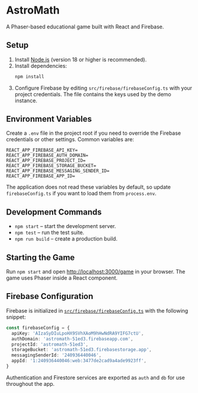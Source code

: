 # AstroMath

A Phaser-based educational game built with React and Firebase.

## Setup

1. Install [Node.js](https://nodejs.org/) (version 18 or higher is recommended).
2. Install dependencies:
   ```bash
   npm install
   ```
3. Configure Firebase by editing `src/firebase/firebaseConfig.ts` with your project credentials. The file contains the keys used by the demo instance.

## Environment Variables

Create a `.env` file in the project root if you need to override the Firebase credentials or other settings. Common variables are:

```
REACT_APP_FIREBASE_API_KEY=
REACT_APP_FIREBASE_AUTH_DOMAIN=
REACT_APP_FIREBASE_PROJECT_ID=
REACT_APP_FIREBASE_STORAGE_BUCKET=
REACT_APP_FIREBASE_MESSAGING_SENDER_ID=
REACT_APP_FIREBASE_APP_ID=
```

The application does not read these variables by default, so update `firebaseConfig.ts` if you want to load them from `process.env`.

## Development Commands

- `npm start` – start the development server.
- `npm test` – run the test suite.
- `npm run build` – create a production build.

## Starting the Game

Run `npm start` and open [http://localhost:3000/game](http://localhost:3000/game) in your browser. The game uses Phaser inside a React component.

## Firebase Configuration

Firebase is initialized in [`src/firebase/firebaseConfig.ts`](src/firebase/firebaseConfig.ts) with the following snippet:

```ts
const firebaseConfig = {
  apiKey: 'AIzaSyDIuLpoHX9SVhXAoM9hHwNdRA9YIFG7ctU',
  authDomain: 'astromath-51ed3.firebaseapp.com',
  projectId: 'astromath-51ed3',
  storageBucket: 'astromath-51ed3.firebasestorage.app',
  messagingSenderId: '240936440046',
  appId: '1:240936440046:web:3477de2cad9a4ade9923ff',
}
```

Authentication and Firestore services are exported as `auth` and `db` for use throughout the app.

